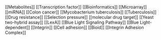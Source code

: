 [[Metabolites]]
[[Transcription factor]]
[[Bioinformatics]]
[[Microarray]]
[[miRNA]]
[[Colon cancer]]
[[Mycobacterium tuberculosis]]
[[Tuberculosis]]
[[Drug resistance]]
[[Selection pressure]]
[[molecular drug target]]
[[Yeast two-hybrid assay]]
[[LexA]]
[[Blue Light Signaling Pathway]]
[[Blue Light-dependent]]
[[Integrin]]
[[Cell adhesion]]
[[Bioid]]
[[Integrin Adhesion Complex]]
